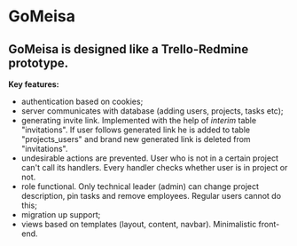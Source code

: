 # GoMeisa

## GoMeisa is designed like a Trello-Redmine prototype.
 
**Key features:**
- authentication based on cookies;
- server communicates with database (adding users, projects, tasks etc);
- generating invite link. Implemented with the help of _interim_ table "invitations". If user follows generated link
he is added to table "projects_users" and brand new generated link is deleted from "invitations".
- undesirable actions are prevented. User who is not in a certain project can't call its handlers. Every handler checks whether
user is in project or not.
- role functional. Only technical leader (admin) can change project description, pin tasks and remove employees. 
Regular users cannot do this;
- migration up support;
- views based on templates (layout, content, navbar). Minimalistic front-end.
